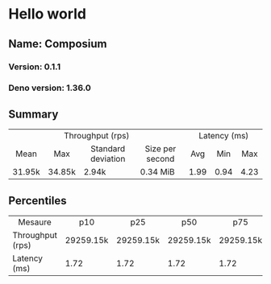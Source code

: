 # Hello world
## Name: Composium 

### Version: 0.1.1
### Deno version: 1.36.0

## Summary
<table>
<tr>
    <td align="center" colspan="4">Throughput (rps)</td>
    <td align="center" colspan="3">Latency (ms)</td>
</tr>
<tr>
    <td align="center">Mean</td>
    <td align="center">Max</td>
    <td align="center">Standard deviation</td>
    <td align="center">Size per second</td>
    <td align="center">Avg</td>
    <td align="center">Min</td>
    <td align="center">Max</td>
</tr>
<tr>
    <td>31.95k</td>
    <td>34.85k</td>
    <td>2.94k</td>
    <td>0.34 MiB</td>
    <td>1.99</td>
    <td>0.94</td>
    <td>4.23</td>
</tr>
</table>

## Percentiles

<table>
<tr>
  <td align="center">Mesaure</td>
  <td align="center">p10</td>
  <td align="center">p25</td>
  <td align="center">p50</td>
  <td align="center">p75</td>
  <td align="center">p90</td>
  <td align="center">p95</td>
  <td align="center">p99</td>
</tr>
<tr>
  <td>Throughput (rps)</td>
  <td>29259.15k</td>
  <td>29259.15k</td>
  <td>29259.15k</td>
  <td>29259.15k</td>
  <td>34268.84k</td>
  <td>34585.96k</td>
  <td>34850.75k</td>
</tr>
<tr>
  <td>Latency (ms)</td>
  <td>1.72</td>
  <td>1.72</td>
  <td>1.72</td>
  <td>1.72</td>
  <td>2.21</td>
  <td>2.40</td>
  <td>3.54</td>
</tr>
</table>
